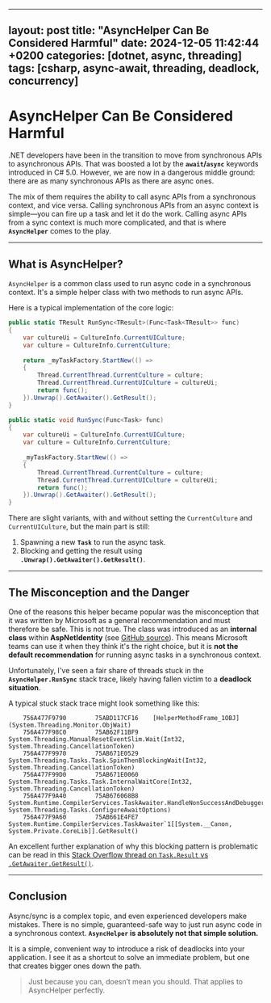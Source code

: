 
---
layout: post
title: "AsyncHelper Can Be Considered Harmful"
date: 2024-12-05 11:42:44 +0200
categories: [dotnet, async, threading]
tags: [csharp, async-await, threading, deadlock, concurrency]
---

# AsyncHelper Can Be Considered Harmful

.NET developers have been in the transition to move from synchronous APIs to asynchronous APIs. That was boosted a lot by the **`await`/`async`** keywords introduced in C# 5.0. However, we are now in a dangerous middle ground: there are as many synchronous APIs as there are async ones.

The mix of them requires the ability to call async APIs from a synchronous context, and vice versa. Calling synchronous APIs from an async context is simple—you can fire up a task and let it do the work. Calling async APIs from a sync context is much more complicated, and that is where **`AsyncHelper`** comes to the play.

---

## What is AsyncHelper?

`AsyncHelper` is a common class used to run async code in a synchronous context. It's a simple helper class with two methods to run async APIs.

Here is a typical implementation of the core logic:

```csharp
public static TResult RunSync<TResult>(Func<Task<TResult>> func)
{
    var cultureUi = CultureInfo.CurrentUICulture;
    var culture = CultureInfo.CurrentCulture;
    
    return _myTaskFactory.StartNew(() =>
    {
        Thread.CurrentThread.CurrentCulture = culture;
        Thread.CurrentThread.CurrentUICulture = cultureUi;
        return func();
    }).Unwrap().GetAwaiter().GetResult();
}

public static void RunSync(Func<Task> func)
{
    var cultureUi = CultureInfo.CurrentUICulture;
    var culture = CultureInfo.CurrentCulture;
    
    _myTaskFactory.StartNew(() =>
    {
        Thread.CurrentThread.CurrentCulture = culture;
        Thread.CurrentThread.CurrentUICulture = cultureUi;
        return func();
    }).Unwrap().GetAwaiter().GetResult();
}
````

There are slight variants, with and without setting the `CurrentCulture` and `CurrentUICulture`, but the main part is still:

1.  Spawning a new **`Task`** to run the async task.
2.  Blocking and getting the result using **`.Unwrap().GetAwaiter().GetResult()`**.

-----

## The Misconception and the Danger

One of the reasons this helper became popular was the misconception that it was written by Microsoft as a general recommendation and must therefore be safe. This is not true. The class was introduced as an **internal class** within **AspNetIdentity** (see [GitHub source](https://www.google.com/search?q=https://github.com/aspnet/AspNetIdentity/blob/main/src/Microsoft.AspNet.Identity.Core/AsyncHelper.cs)). This means Microsoft teams can use it when they think it's the right choice, but it is **not the default recommendation** for running async tasks in a synchronous context.

Unfortunately, I've seen a fair share of threads stuck in the **`AsyncHelper.RunSync`** stack trace, likely having fallen victim to a **deadlock situation**.

A typical stuck stack trace might look something like this:

```
    756A477F9790	    75ABD117CF16	[HelperMethodFrame_1OBJ] (System.Threading.Monitor.ObjWait)
    756A477F98C0	    75AB62F11BF9	System.Threading.ManualResetEventSlim.Wait(Int32, System.Threading.CancellationToken)
    756A477F9970	    75AB671E0529	System.Threading.Tasks.Task.SpinThenBlockingWait(Int32, System.Threading.CancellationToken)
    756A477F99D0	    75AB671E0060	System.Threading.Tasks.Task.InternalWaitCore(Int32, System.Threading.CancellationToken)
    756A477F9A40	    75AB676068B8	System.Runtime.CompilerServices.TaskAwaiter.HandleNonSuccessAndDebuggerNotification(System.Threading.Tasks.Task, System.Threading.Tasks.ConfigureAwaitOptions)
    756A477F9A60	    75AB661E4FE7	System.Runtime.CompilerServices.TaskAwaiter`1[[System.__Canon, System.Private.CoreLib]].GetResult()
```

An excellent further explanation of why this blocking pattern is problematic can be read in this [Stack Overflow thread on `Task.Result` vs `.GetAwaiter.GetResult()`](https://www.google.com/search?q=https://stackoverflow.com/questions/27532386/is-task-result-the-same-as-getawaiter-getresult).

-----

## Conclusion

Async/sync is a complex topic, and even experienced developers make mistakes. There is no simple, guaranteed-safe way to just run async code in a synchronous context. **`AsyncHelper` is absolutely not that simple solution.**

It is a simple, convenient way to introduce a risk of deadlocks into your application. I see it as a shortcut to solve an immediate problem, but one that creates bigger ones down the path.

> Just because you can, doesn’t mean you should. That applies to AsyncHelper perfectly.

```
```